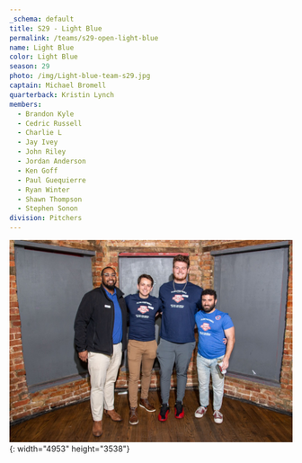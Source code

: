 ```yaml
---
_schema: default
title: S29 - Light Blue
permalink: /teams/s29-open-light-blue
name: Light Blue
color: Light Blue
season: 29
photo: /img/Light-blue-team-s29.jpg
captain: Michael Bromell
quarterback: Kristin Lynch
members:
  - Brandon Kyle
  - Cedric Russell
  - Charlie L
  - Jay Ivey
  - John Riley
  - Jordan Anderson
  - Ken Goff
  - Paul Guequierre
  - Ryan Winter
  - Shawn Thompson
  - Stephen Sonon
division: Pitchers
---
```

![](/img/da2-7066.jpg){: width="4953" height="3538"}